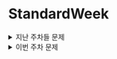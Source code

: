 # StandardWeek
 <details>
<summary>지난 주차들 문제</summary>
<div markdown="1">

## Q1
**[요구사항 1]**

**분석 문제 :** 분석한 내용을 직접 작성하고, 강의의 코드를 다시 한번 작성하며 복습해봅시다.

- Equipment와 EquipTool 기능의 구조와 핵심 로직을 분석해보세요.
  - Equipment에서는 장착 아이템의 장착, 해제, 공격 시 모션의 기능을 담당한다
    - EquipNew()에선 장착상태를 초기화 한 뒤, ItemData에서 인벤토리에서 장착아이템 장착을 누르면 equipPrefab을 받아와서 Instantiate한다.
    - Uneqip()에선 현재장착아이템curEqip을 Destroy한 다음 curEquip을 null상태로 만든다.
    - OnAttackInput()에선 장착아이템이 존재할 때, 다른 UI활성화가 되지않아서 canlook상태일때, 마우스 입력을 받고있는 상태에서 공격을 가능하게 한다.
  - EquipToll에서는 Equip을 상속받아 공격 시 스태미너 관리, 공격 판정기능을 관리한다.
    - OnAttackInput()에서는 useStamina값에 따라 공격이 나갈 수 있는지를 판단한 뒤 공격 빈도에 따라 공격을 가능하게 한다.
    - OnCanAttack()은 공격이 가능하게끔 초기화하는 로직이다.
    - OnHit()은 조준점을 기준으로 공격 거리길이만큼의 레이캐스트를 쏴서 대상이 자원이라면 자원채취를 가능하게 끔 하는 로직이다
- Resource 기능의 구조와 핵심 로직을 분석해보세요.
    - Gater()는 해당 자원을 채취할 때, capacy(자원 내구도)를 1을 깎고 자원아이템을 드롭한다. capacy가0이하가 되면 더이상 채취할 수 없다.
 
**[요구사항 2]**

**확장 문제 :** 강의 ****내용을 바탕으로 새로운 기능을 추가 구현해봅시다.

- 새로운 자원을 만들고 새로운 자원채취 보상 아이템을 설정해보세요.
- 두 개의 능력치를 사용하는 새로운 무기를 만들고 구현해보세요.

**[요구사항 3]**

**개선 문제** : 기존의 코드를 개선해봅시다. (리팩터링)

---

## Q2
**[요구사항 1]**

**분석 문제** : 분석한 내용을 직접 작성하고, 강의의 코드를 다시 한번 작성하며 복습해봅시다.

- AI 네비게이션 시스템에서 가장 핵심이 되는 개념에 대해 복습해보세요.
  - 가장 핵심이 되는 개념은 NavMesh(Navigation Mesh)입니다. NavMesh는 게임 오브젝트가 이동할 수 있는 경로를 정의하고 AI캐릭터들이 자연스럽고
    효율적으로 경로를 탐색하게 하는 시스템입니다.
    NaveMesh는 AI가 이동할 수 있는 지형을 나타내는 3D 메쉬로, 이 메쉬를 바탕으로 AI가 장애물이나 다양한 지형 요소를 피하면서 목적지로 이동할 수 있게합니다.
  - NavMeshAgent는 AI오브젝트에 부착하는 컴포넌트로, AI오브젝트가 NavMesh 위를 이동하도록 제어하는 컴포넌트입니다. 이 컴포넌트를 통해 AI가 NavMesh의 경로를
    따라 이동하면서, 장애물을 회피하고, 목표지점으로 이동합니다. 이동속도, 회전속도, 가속 등을 조절해 캐릭터의 움직임을 더욱 자연스럽게 만들 수 있습니다.
  - NavMesh Obstacles는 NavMesh위에 존재하는 장애물로, AI가 피해야 하는 요소를 설정하는데 사용됩니다. 이를 통해 AI는 장애물로 인식하고 그 주위를 우회합니다.
  - NavMesh Bake는 NavMesh를 설정하고 빌드하는 과정입니다. 씬에 있는 이동 가능한 영역을 구분하고, AI가 갈 수 있는 길을 네비게이션 메쉬로 정의하는 작업을 의미합니다.
    Bake과정에서 세부적인 옵션을 설정할 수 있습니다(ex. 이동할 수 있는 최대 경서, 이동할 수 없는 작은 틈새설정, 경로탐색 정밀도 등)

- NPC 기능의 구조와 핵심 로직을 분석해보세요.
  - NPC.cs의 기능은 적 NPC의 현재상태 설정을 정의, 이동경로와 범위 설정, 공격상태 설정 및 공격상태 해제 설정, 플레이어 탐색 설정(어그로설정), 사망상태 설정 등이 있습니다.
  - SetState()에서 현재상태 설정을 정의합니다. 현재 기본, 이동, 공격 상태등이 정의되어 있습니다. 동시에 각 상태별 애니메이션의 속도도 초기화합니다.
  - PassiveUpdate()에서는 NPC의 현재상태, 플레이어의 거리에 따라 상태 변화를 다르게 정의합니다.
  - WanderToNewLocation()에서는 상태가 이동상태로 변할때 새로운 이동경로를 탐색하는 로직입니다
  - GetWonderLocation()은 이동상태로 변할때 목표좌표를 얻는 로직입니다.
  - AttackingUpdate()는 플레이어캐릭터와의 좌표거리별로 어떻게 행동하는지 정의하는 로직입니다.
  - IsPlayerInFieldOfView()는 플레이어캐릭터가 적NPC의 탐지범위내에 있는지 확인하고 bool값을 초기화하는 로직입니다.
  - TakePhysicalDamage()는 적NPC가 공격받을 때 데미지 처리 및 데미지 효과를 처리하는 로직입니다.
  - Die()로직은 적NPC가 죽을 때 드롭아이템을 생성하고 적NPC오브젝트를 파괴하는 로직입니다.
  - DamageFlash()는 코루틴으로 적NPC가 데미지를 받을때 해당 오브젝트의 컬러가 변하는 로직입니다.

**[요구사항 2]**

**확장 문제** : 강의 내용을 바탕으로 새로운 기능을 추가 구현해봅시다.

- AI 네비게이션에 대해 학습한 내용을 복습하며 펫 기능을 만들어보세요.
 - 스태미너를 채워주는 펫을 만들었습니다. 범위안으로 플레이어를 인식하면 따라다닙니다.
  
- AI 네비게이션 기능을 바탕으로 원거리 공격 몬스터를 만들어보세요.
(ex. 기존 몬스터보다 추적 범위를 넓히고 원거리에서 무기를 던짐)
 - 원거리 공격 몬스터를 만들었습니다. 
</br>
</br>
### Q3. 숙련 7강, 8강, 17강

**[요구사항 1]**

**분석 문제** : 분석한 내용을 직접 작성하고, 강의의 코드를 다시 한번 작성하며 복습해봅시다.

- 보간에 대해 학습하고 **선형보간(Lerp)**과 **구면선형보간(Slerp)**에 대해 학습해보세요.

  - 보간은 왜 하는 걸까?
  보간은 게임 개발이나 그래픽 프로그래밍에서 두 점 사이를 자연스럽게 연결하는 방법으로, 시각적 효과와 사용 경험을 향상시키기 위해 사용됩니다. 보간을 사용하는 이유는 다음과 같습니다:

1. 부드러운 움직임과 전환 효과
게임 속 객체가 순간이동하거나 급격하게 방향을 바꾸면 부자연스럽게 보입니다. 보간을 통해 움직임을 단계적으로 부드럽게 만들어, 사용자가 자연스러운 경험을 할 수 있도록 합니다.
예를 들어, 캐릭터가 특정 위치로 이동할 때 중간 지점을 여러 번 계산하여 이동하면 이동이 갑작스럽지 않고 서서히 이동하는 효과를 냅니다.
2. 자연스러운 회전
회전도 갑작스럽게 이루어지면 어색하게 보일 수 있습니다. 보간을 통해 회전 각도를 단계적으로 변화시키면, 천천히 한 방향으로 회전하는 느낌을 줄 수 있습니다. 이를 통해 현실적인 물리와 동작을 구현할 수 있으며, 캐릭터나 카메라가 자연스럽게 회전할 수 있습니다.
3. 색상 변화 및 애니메이션 효과
보간은 색상 변화나 다양한 애니메이션에도 사용됩니다. 예를 들어, 버튼을 클릭할 때 색상이 천천히 변하게 하거나, 캐릭터가 데미지를 받을 때 색이 빨간색으로 변했다가 다시 원래 색으로 돌아오는 효과를 주는 것입니다. 이는 시각적으로 더 부드럽고 명확한 피드백을 제공합니다.
4. 게임의 몰입도와 현실감을 향상
게임 내의 움직임, 전환, 효과가 갑작스럽게 이루어지면 사용자에게 어색함을 줄 수 있습니다. 보간을 통해 변화 과정을 부드럽게 연결하면 몰입감을 유지하고 현실감 있는 게임 경험을 제공합니다. 현실 세계에서는 거의 모든 움직임이 시간에 따라 자연스럽게 변화하기 때문에, 이를 모방하는 것이 게임의 질을 높이는 데 매우 중요합니다.
5. 프레임별 계산을 단순화
게임은 각 프레임마다 화면을 갱신하는데, 보간을 사용하면 프레임마다 새 위치나 색상을 정확하게 계산할 수 있어 코드가 더 단순해지고 관리가 쉬워집니다. 보간으로 중간값을 자동으로 계산해주기 때문에, 개발자가 직접 프레임별로 조정하지 않아도 일정한 속도로 변화하는 효과를 구현할 수 있습니다.

  - 선형보간
    - 선형보간은 두 점을 직선으로 연결하여 그 사이의 값을 계산하는 방법입니다. `t`값에 따라 두 점 사이의 위치를 계산합니다.
    - Lerp(a,b,t) = (1-t)*a + t*b
    - 여기서 a는 시작점, b는 끝점 혹은 도착점, t는 0과 1사이의 값(0이 시작점, 1이 도착점)
    - 선형보간의 장점과 한계
      - 장점: 계산이 간단하고 성능이 뛰어나며 직선 상의 보간에 적합합니다.
      - 한계: 회전과 같은 복잡한 보간에는 적합하지 않습니다. 특히, 회전 시 직선 보간으로 인해 결과가 이상하게 보일 수 있습니다.

  - 구면선형보간
    - 구면선형보간은 두 벡터가 이루는 각을 구면(구의 표면)을 따라 보간하는 방법입니다. 보통 회전과 같은 각도를 부드럽게 보간할 때 사용됩니다.
    - 구면선형보간의 장점과 한계
      -장점: 각도를 자연스럽게 보간할 수 있습니다. 회전할 때 발생할 수 있는 왜곡을 방지하며, 카메라나 캐릭터가 특정 방향으로 회전할 때 매우 유용합니다.
      -한계: 계산량이 선형보간보다 많아, 성능에 민감한 곳에서는 주의해야 합니다.

  - 정리 및 사용 시 주의사항
    - Lerp: 두 점 사이를 직선으로 보간하며, 주로 위치 이동이나 단순한 속도 조절에 적합합니다.
    - Slerp: 회전과 같은 각도를 자연스럽게 보간할 때 적합하며, Quaternion을 이용해 회전할 때 많이 사용됩니다.

  - 자료형 사용 예시
    |자료형|	Lerp 적용 예시|	Slerp 적용 예시|
    |:---|:---|:---|
    |Vector3|오브젝트가 직선으로 이동할 때|구면 상에서 자연스럽게 곡선을 따라 이동할 때|
    |Quaternion	|회전을 직선 보간으로 점진적으로 변경할 때	|카메라나 캐릭터의 자연스러운 회전이 필요할 때|
    |Color	|UI 버튼이 색상 변화를 할 때	|지원되지 않음|
    |Float	|단일 값의 변화가 점진적일 때 (투명도, 속도 등)	|지원되지 않음|


- 근사값(`Mathf.Approximately`)을 사용하는 이유에 대해 학습해보세요.
1. 부동 소수점 연산의 정확도 문제
컴퓨터는 소수를 정확히 표현하지 못하는 경우가 많습니다. 예를 들어, 0.1과 같은 소수를 이진법으로 완벽히 나타낼 수 없기 때문에 약간의 오차가 발생합니다. 이로 인해 단순히 == 연산자로 값을 비교하려 하면, 기대한 것과 다른 결과가 나올 수 있습니다.
Mathf.Approximately는 이런 오차를 감안하여, 두 값이 거의 같은지를 확인해 주므로 안정적으로 값 비교를 할 수 있게 합니다.
2. 부드러운 움직임이나 애니메이션 종료 조건에서 사용
게임에서 위치나 회전이 특정 값에 도달했는지 확인할 때 근사 비교가 필요합니다. 예를 들어, 플레이어가 목표 위치에 거의 도달했을 때 이동을 멈추게 하려면, Mathf.Approximately로 확인하면 더 부드러운 결과를 얻을 수 있습니다.
transform.position == targetPosition처럼 비교할 경우, 미세한 부동 소수점 차이로 인해 목표 위치에 정확히 도달하지 못해 멈추지 않거나 이상하게 작동할 수 있습니다. 반면 Mathf.Approximately를 사용하면 이 오차를 무시하고 거의 도달한 경우를 “근사값”으로 인식해 멈추게 할 수 있습니다.
3. 물리 계산과 동작 시 정확성 보장
물리 연산에서 속도나 가속도가 거의 0에 가까울 때 정지 상태로 간주하고 싶을 때, Mathf.Approximately를 사용하면 미세한 소수점 차이를 신경 쓰지 않고 안정적인 정지 상태를 구현할 수 있습니다.
예를 들어, rigidbody.velocity.magnitude == 0으로 비교하려고 하면, 부동 소수점 연산의 미세한 오차로 인해 0이 아닌 아주 작은 값이 남아 무한히 움직이는 상태가 될 수 있습니다. Mathf.Approximately(rigidbody.velocity.magnitude, 0)를 사용하면 근사값으로 처리해 이 문제를 해결할 수 있습니다.
4. UI 및 값의 변화를 다룰 때 활용
UI나 애니메이션에서 부드러운 변화를 주고 싶을 때 Mathf.Approximately는 특히 유용합니다. 예를 들어, 슬라이더 값이 특정 수치에 도달했는지 확인할 때 오차로 인해 값이 정확히 맞지 않아 무한루프에 빠지는 등의 문제가 발생할 수 있습니다.
이 경우 Mathf.Approximately를 사용하면 소수점 차이를 무시하고 슬라이더가 거의 도달했을 때 원하는 동작을 수행하도록 할 수 있습니다.

</br>
</br>
**[요구사항 2]**

**확장 문제** : 강의 내용을 바탕으로 새로운 기능을 추가 구현해봅시다.

- 몬스터가 공격할 때 효과음을 추가해보세요.
  - 추가했는데 애니메이션이랑 사운드가 맞질않습니다.
- 새로운 종류의 조명을 추가해 게임효과를 더해보세요.

  

</div>
</details>



<details>
<summary>이번 주차 문제</summary>
<div markdown="1">

### Q1. 19강 UI 만들기

**확인 문제 : 강의를 듣고, 강의 내용을 다시 점검하는 문제를 풀어봅시다.**

<aside>
🧠 UI의 앵커와 피벗에 대해서 세팅하는 19강의 강의 자료를 다시 확인해보시고, 
아래 퀴즈를 풀어보세요!

</aside>

## Q1

**[🅾️❎퀴즈]**

- 앵커와 피벗은 같은 기능을 한다. (O/X)
  X
  피벗(Pivot)을 중심으로 회전, 크기, 스케일의 수정이 발생한다. UI요소값들의 기준점이 되는 부분이다.
  앵커(Anchor)는 UI요소가 부모 객체(혹은 캔버스)에 대해 어떻게 배치되고 크기가 조정될지 정의하는 기준점이다.
  
- 피벗을 왼쪽 상단으로 설정하면, UI 요소는 화면의 왼쪽 상단을 기준으로 위치가 고정된다. (O/X)

  X 앵커를 왼쪽 상단으로 설정해야 왼쪽 상단 기준으로 위치가 고정된다.

- 피벗을 UI 요소의 중심에 설정하면, 회전 시 UI 요소가 중심을 기준으로 회전한다. (O/X)

  O 피벗은 회전, 크기, 스케일 변경의 기준점입니다.

**[**🤔 **생각해보기]**

- 게임의 상단바와 같이 화면에 특정 영역에 꽉 차게 구성되는 UI와 화면의 특정 영역에 특정한 크기로 등장하는 UI의 앵커 구성이 어떻게 다른 지 설명해보세요.
  - 특정 영역에 꽉 차게 구성되는 UI: 앵커 코너가 특정 영역끝에 설정되어 화면 비율이 변경되어도 그에 맞게 UI크기가 꽉차도록 변할 것입니다.
  - 화면의 특정 영역에 특정한 크기로 등장하는 UI: 앵커 코너들이 특정영역에 설정되어 있어 어떤 방식으로 화면비율, 크기가 바뀌어도 특정영역에 UI가 일정크기를 유지하도록 설정되어 있을 것입니다.
   
- 돌아다니는 몬스터의 HP 바와 늘 고정되어있는 플레이어의 HP바는 Canvas 컴포넌트의 어떤 설정이 달라질 지 생각해보세요.
  - 몬스터의 HP바의 캔버스는 Render Mode가 WorldSpace로 설정되어 몬스터를 따라다니며 렌더링 될 것입니다. 또한 항상 HP바가 플레이어가 볼 수 있게끔 UI가 카메라를 바라보도록 따로 스크립트를 통한 설정이 일어나야합니다.
  또한 캔버스가 너무 커지거나 작아지는 문제를 방지하기위해 Canvas Scaler를 적절히 설정해야 합니다.
  - 플레이어의 HP바의 캔버스는 Rendr Mode가 Overlay나 (카메라효과를 위한)Camera로 설정하여 상시 화면 상에 고정되어 렌더링 되도록 설정되어 있을 것입니다. 
  

**확장 문제 : 강의 내용을 바탕으로 새로운 기능을 추가 구현해봅시다.**

<aside>
⏱️ 게임이 길어지니 힘이 듭니다. 게임을 일시정지하는 버튼을 만들어봅시다.

</aside>

Resume Game이라는 텍스트가 들어있는 버튼을 만들고, 그 버튼을 누르면 게임이 재개되게 하세요.

```cs
// 답안 내역
using TMPro;
using UnityEngine;
using UnityEngine.UI;

public class Pause : MonoBehaviour
{
    [SerializeField] private Button resumeBtn;
    private TextMeshProUGUI _resumeText;
    private bool isPaused = false;

    private void Awake()
    {
        InitializeResumeBtn();
    }

    private void Update()
    {
        PauseGame();
    }

    private void InitializeResumeBtn()
    {
        resumeBtn.onClick.AddListener(ResumeGame);
        _resumeText = transform.GetChild(0).GetComponent<TextMeshProUGUI>();
        resumeBtn.gameObject.SetActive(false);
        _resumeText.text = "ResumeButton";
    }

    private void PauseGame()
    {
        if (Input.GetKeyDown(KeyCode.Escape) && !isPaused)
        {
            Time.timeScale = 0f;
            resumeBtn.gameObject.SetActive(true);
            isPaused = true;
        }
    }
    private void ResumeGame()
    {
        Time.timeScale = 1f;
        resumeBtn.gameObject.SetActive(false);
        isPaused = false;
    }
}
```

## Q2

**[🅾️❎퀴즈]**

- 코루틴은 비동기 작업을 처리하기 위해 사용된다. (O/X)

  O 코루틴은 비동기 작업을 처리하기 위해 사용된다. 비동기처럼 보이는 동기작업이다.

- yield return new WaitForSeconds(1);는 코루틴을 1초 동안 대기시킨다. (O/X)

  O 1초동안 대기시 후 다음 코드를 실행하거나 while(true)같은 경우 반복을 시작한다.

- 코루틴은 void를 반환하는 메소드의 형태로 구현된다. (O/X)

  X IEnomrator형태로 반환값을 지정해줘야한다.

**[**🤔 **생각해보기]**

- 코루틴을 이미 실행중이라면 추가로 실행하지 않으려면 어떻게 처리해주면 될까요?
  - 예를 들어, isCoroutineStart과 같은 플래그를 설정한 뒤 코루틴 함수에 진행여부를 파악하고 실행하면 된다.

- 코루틴 실행 중 게임오브젝트가 파괴되더라도 코루틴의 실행이 정상적으로 지속될까요?
  - 코루틴은 MonoBehaviour의 StartCoroutine()으로 실행되기 때문에, 해당 MonoBehaviour를 상속받는 오브젝트가 파괴되면
    MonoBehaviour의 소멸과 함께 코루틴도 중단된다.

**확장 문제 : 강의 내용을 바탕으로 새로운 기능을 추가 구현해봅시다.**

<aside>
🙃 **웨이브 10, 30, 50, …**에 부여되는 **랜덤 디버프**를 만들어봅시다.

</aside>

**랜덤 디버프**는 체력을 0%~50%를 감소시키는 무시무시👹한 디버프입니다. 
플레이어의 HP를 실제 감소시키는 것까지 구현해봅시다. (Debug.Log만 하는 것 아님)

</div>
</details>


